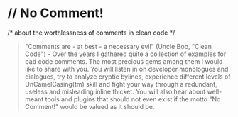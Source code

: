 # // No Comment!
/* about the worthlessness of comments in clean code */

> "Comments are - at best - a necessary evil" (Uncle Bob, "Clean Code") - Over the years I gathered quite a collection of examples for bad code comments. The most precious gems among them I would like to share with you. You will listen in on developer monologues and dialogues, try to analyze cryptic bylines, experience different levels of UnCamelCasing(tm) skill and fight your way through a redundant, useless and misleading inline thicket. You will also hear about well-meant tools and plugins that should not even exist if the motto "No Comment!" would be valued as it should be.
